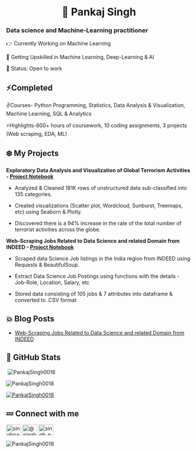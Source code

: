
<h1 align="center"> 👋  Pankaj Singh </h1>
<h3 align="left">Data science and Machine-Learning practitioner</h3>

👉 Currently Working on Machine Learning 

🚀 Getting Upskilled in Machine Learning, Deep-Learning & AI

🎯 Status: Open to work

## ⚡Completed 

✌️Courses- Python Programming, Statistics, Data Analysis & Visualization, Machine Learning, SQL & Analytics

⚡Highlights-600+ hours of coursework, 10 coding assignments, 3 projects (Web scraping, EDA, ML)


 ## ❄️ My Projects
 
 **Exploratory Data Analysis and Visualization of Global Terrorism Activities - [Project Notebook](https://jovian.ai/singh-pankaj0018/exploratory-data-analysis-project-eda)**
 
- Analyzed & Cleaned 181K rows of unstructured data sub-classified into 135 categories.

- Created visualizations (Scatter plot, Wordcloud, Sunburst, Treemaps, etc) using Seaborn & Plotly.

- Discovered there is a 94% increase in the rate of the total number of terrorist activities across the globe.

**Web-Scraping Jobs Related to Data Science and related Domain from INDEED - [Project Notebook](https://jovian.ai/singh-pankaj0018/webscraping-project)**

- Scraped data Science Job listings in the India region from INDEED using Requests & BeautifulSoup.

- Extract Data Science Job Postings using functions with the details - Job-Role, Location, Salary, etc

- Stored data consisting of 105 jobs & 7 attributes into dataframe & converted to .CSV format

## 💥 Blog Posts
<!-- BLOG-POST-LIST:START -->
- [Web-Scraping Jobs Related to Data Science and related Domain from INDEED](https://medium.com/jovianml/web-scraping-data-science-related-jobs-3c6439de8af8)

<!-- BLOG-POST-LIST:END -->
 
 

## 🌠 GitHub Stats
<p>&nbsp;<img align="center" src="https://github-readme-stats.vercel.app/api?username=PankajSingh0018&show_icons=true&locale=en" alt="PankajSingh0018" /></p>

<p><img align="center" src="https://github-readme-streak-stats.herokuapp.com/?user=PankajSingh0018&" alt="PankajSingh0018" /></p>
 
 <p align="left"> <a href="https://github.com/ryo-ma/github-profile-trophy"><img src="https://github-profile-trophy.vercel.app/?username=PankajSingh0018" alt="PankajSingh0018" /></a> </p>
 
## 💤 Connect with me

<a href="https://www.linkedin.com/in/singhpankaj0018" target="blank"><img align="center" src="https://raw.githubusercontent.com/rahuldkjain/github-profile-readme-generator/master/src/images/icons/Social/linked-in-alt.svg" alt="singhpankaj0018" height="30" width="40" /></a>
<a href="https://medium.com/@singh.pankaj0018" target="blank"><img align="center" src="https://raw.githubusercontent.com/rahuldkjain/github-profile-readme-generator/master/src/images/icons/Social/medium.svg" alt="@singh.pankaj0018" height="30" width="40" /></a>
<a href="https://www.hackerrank.com/singh_pankaj0018" target="blank"><img align="center" src="https://raw.githubusercontent.com/rahuldkjain/github-profile-readme-generator/master/src/images/icons/Social/hackerrank.svg" alt="singh_pankaj0018" height="30" width="40" /></a>
</p>

<p align="left"> <img src="https://komarev.com/ghpvc/?username=PankajSingh0018&label=Profile%20views&color=0e75b6&style=flat" alt="PankajSingh0018" /> </p>
